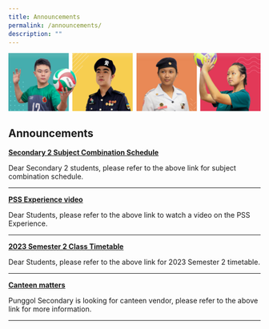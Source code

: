 ```yaml
---
title: Announcements
permalink: /announcements/
description: ""
---
```

![](/images/Our%20School/subbanner.jpg)

## Announcements


**[Secondary 2 Subject Combination Schedule](https://punggolsec.moe.edu.sg/useful-links/for-students/subject-combination-schedule-2023/)**

Dear Secondary 2 students, please refer to the above link for subject combination schedule.

--------------------------

**[PSS Experience video](https://staging.d3louf41pupxe5.amplifyapp.com/our-school/school-identity/)**

Dear Students, please refer to the above link to watch a video on the PSS Experience.

--------------------------


**[2023 Semester 2 Class Timetable](https://www.punggolsec.moe.edu.sg/useful-links/for-students/timetable/)**

Dear Students, please refer to the above link for 2023 Semester 2 timetable.

--------------------------

**[Canteen matters ](https://punggolsec.moe.edu.sg/useful-links/canteen-matters/)**

Punggol Secondary is looking for canteen vendor, please refer to the above link for more information.

--------------------------